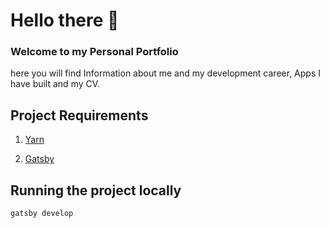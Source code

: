 # Hello there 👋

### Welcome to my Personal Portfolio

here you will find Information about me and my development career, Apps I have built and my CV.

## Project Requirements

1. [Yarn](https://classic.yarnpkg.com/lang/en/docs/install/#mac-stable)

2. [Gatsby](https://www.gatsbyjs.com/docs/reference/gatsby-cli/)

## Running the project locally

```bash
gatsby develop
```
